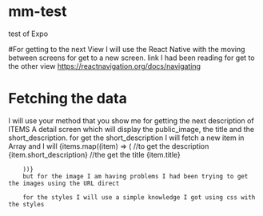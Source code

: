 # mm-test
test of Expo
 
 
 #For getting to the next View
 I will use the React Native with the moving between screens for get to a new screen.
 link I had been reading for get to the other view 
 https://reactnavigation.org/docs/navigating
 
 # Fetching the data 
 I will use your method that you show me for getting the next description of ITEMS 
 A detail screen which will display the public_image, the title and the short_description.
 for get the short_description I will fetch a new item in Array and I will
  {items.map((item) => (
  //to get the description
          <Text>{item.short_description}</Text>
          //the get the title
           <Text>{item.title}</Text>
          
        ))}
        but for the image I am having problems I had been trying to get the images using the URL direct
        
        for the styles I will use a simple knowledge I got using css with the styles
        
        
 
 
